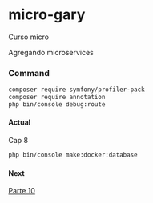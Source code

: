 # micro-gary

Curso micro

Agregando microservices

### Command


```bash
composer require symfony/profiler-pack
composer require annotation
php bin/console debug:route

```

#### Actual

Cap 8
```bash
php bin/console make:docker:database
```

#### Next

[Parte 10](https://www.youtube.com/watch?v=hfY6gjkisW4&list=PLQH1-k79HB3_lsClhpW1svbukj6zgcupR&index=11)
